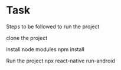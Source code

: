 # Task
 Steps to be followed to run the project

clone the project

install node modules
npm install

Run the project
npx react-native run-android


